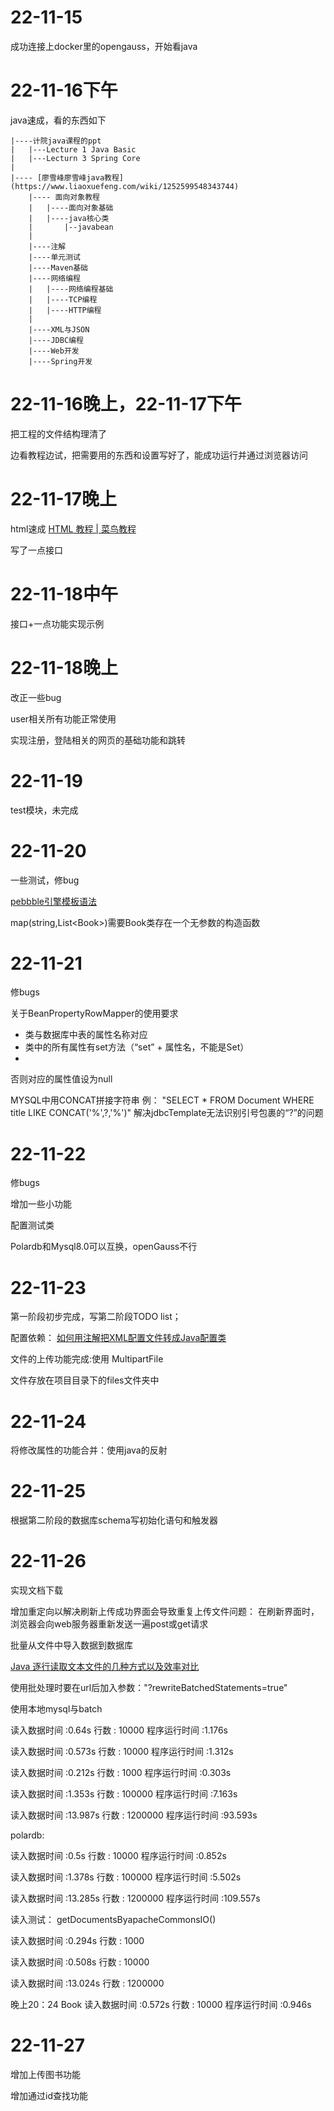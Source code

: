 # 22-11-15

成功连接上docker里的opengauss，开始看java

# 22-11-16下午

java速成，看的东西如下

    |----计院java课程的ppt
    |   |---Lecture 1 Java Basic
    |   |---Lecturn 3 Spring Core
    |
    |---- [廖雪峰廖雪峰java教程](https://www.liaoxuefeng.com/wiki/1252599548343744)
        |---- 面向对象教程
        |   |----面向对象基础    
        |   |----java核心类
        |       |--javabean
        |    
        |----注解
        |----单元测试
        |----Maven基础
        |----网络编程
        |   |----网络编程基础
        |   |----TCP编程
        |   |----HTTP编程
        |
        |----XML与JSON
        |----JDBC编程
        |----Web开发
        |----Spring开发

# 22-11-16晚上，22-11-17下午

把工程的文件结构理清了

边看教程边试，把需要用的东西和设置写好了，能成功运行并通过浏览器访问

# 22-11-17晚上

html速成
    [HTML 教程 | 菜鸟教程](https://www.runoob.com/html/html-tutorial.html)

写了一点接口

# 22-11-18中午

接口+一点功能实现示例

# 22-11-18晚上

改正一些bug

user相关所有功能正常使用

实现注册，登陆相关的网页的基础功能和跳转

# 22-11-19

test模块，未完成

# 22-11-20

一些测试，修bug

[pebbble引擎模板语法](https://pebbletemplates.io/wiki/guide/basic-usage/)

map(string,List\<Book\>)需要Book类存在一个无参数的构造函数

# 22-11-21

修bugs

关于BeanPropertyRowMapper的使用要求

- 类与数据库中表的属性名称对应
- 类中的所有属性有set方法（“set” + 属性名，不能是Set）
- 
否则对应的属性值设为null

MYSQL中用CONCAT拼接字符串
例：
"SELECT * FROM Document WHERE title LIKE CONCAT(\'%\',?,\'%\')"
解决jdbcTemplate无法识别引号包裹的“?”的问题

# 22-11-22

修bugs

增加一些小功能

配置测试类

Polardb和Mysql8.0可以互换，openGauss不行


# 22-11-23

第一阶段初步完成，写第二阶段TODO list；

配置依赖：
[如何用注解把XML配置文件转成Java配置类](https://blog.csdn.net/u013586483/article/details/109761709)

文件的上传功能完成:使用 MultipartFile

文件存放在项目目录下的files文件夹中

# 22-11-24

将修改属性的功能合并：使用java的反射

# 22-11-25

根据第二阶段的数据库schema写初始化语句和触发器

# 22-11-26

实现文档下载

增加重定向以解决刷新上传成功界面会导致重复上传文件问题：
在刷新界面时，浏览器会向web服务器重新发送一遍post或get请求

批量从文件中导入数据到数据库

[Java 逐行读取文本文件的几种方式以及效率对比](https://blog.diqigan.cn/posts/java-read-file-by-line.html)

使用批处理时要在url后加入参数："?rewriteBatchedStatements=true"

使用本地mysql与batch

读入数据时间  :0.64s
行数 : 10000
程序运行时间  :1.176s

读入数据时间  :0.573s
行数 : 10000
程序运行时间  :1.312s

读入数据时间  :0.212s
行数 : 1000
程序运行时间  :0.303s

读入数据时间  :1.353s
行数 : 100000
程序运行时间  :7.163s

读入数据时间  :13.987s
行数 : 1200000
程序运行时间  :93.593s

polardb:

读入数据时间  :0.5s
行数 : 10000
程序运行时间  :0.852s

读入数据时间  :1.378s
行数 : 100000
程序运行时间  :5.502s

读入数据时间  :13.285s
行数 : 1200000
程序运行时间  :109.557s


读入测试：
getDocumentsByapacheCommonsIO()

读入数据时间  :0.294s
行数 : 1000

读入数据时间  :0.508s
行数 : 10000

读入数据时间  :13.024s
行数 : 1200000

晚上20：24
Book
读入数据时间  :0.572s
行数 : 10000
程序运行时间  :0.946s


# 22-11-27

增加上传图书功能

增加通过id查找功能